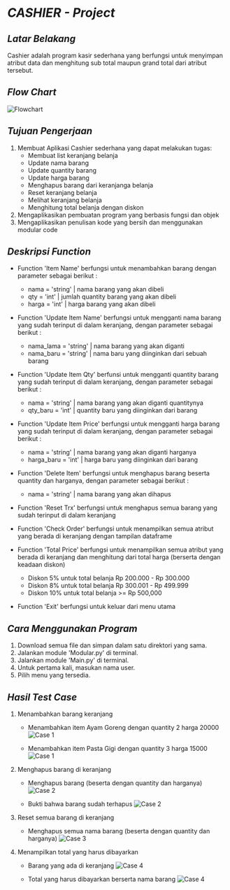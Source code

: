 # *CASHIER - Project*

## *Latar Belakang*
Cashier adalah program kasir sederhana yang berfungsi untuk menyimpan atribut data dan menghitung sub total maupun grand total dari atribut tersebut.

## *Flow Chart*
![Flowchart](/img/Chasier%20Flowchart.png)

## *Tujuan Pengerjaan*
1. Membuat Aplikasi Cashier sederhana yang dapat melakukan tugas:
    * Membuat list keranjang belanja
    * Update nama barang
    * Update quantity barang
    * Update harga barang
    * Menghapus barang dari keranjanga belanja
    * Reset keranjang belanja
    * Melihat keranjang belanja
    * Menghitung total belanja dengan diskon
2. Mengaplikasikan pembuatan program yang berbasis fungsi dan objek
3. Mengaplikasikan penulisan kode yang bersih dan menggunakan modular code

## *Deskripsi Function*

* Function 'Item Name' berfungsi untuk menambahkan barang dengan parameter sebagai berikut :
    - nama = 'string' | nama barang yang akan dibeli
    - qty = 'int' | jumlah quantity barang yang akan dibeli
    - harga = 'int' | harga barang yang akan dibeli

* Function 'Update Item Name' berfungsi untuk mengganti nama barang yang sudah terinput di dalam keranjang, dengan parameter sebagai berikut :
    - nama_lama = 'string' | nama barang yang akan diganti
    - nama_baru = 'string' | nama baru yang diinginkan dari sebuah barang

* Function 'Update Item Qty' berfunsi untuk mengganti quantity barang yang sudah terinput di dalam keranjang, dengan parameter sebagai berikut :
    - nama = 'string' | nama barang yang akan diganti quantitynya
    - qty_baru = 'int' | quantity baru yang diinginkan dari barang

* Function 'Update Item Price' berfungsi untuk mengganti harga barang yang sudah terinput di dalam keranjang, dengan parameter sebagai berikut :
    - nama = 'string' | nama barang yang akan diganti harganya
    - harga_baru = 'int' | harga baru yang diinginkan dari barang

* Function 'Delete Item' berfungsi untuk menghapus barang beserta quantity dan harganya, dengan parameter sebagai berikut :
    - nama = 'string' | nama barang yang akan dihapus

* Function 'Reset Trx' berfungsi untuk menghapus semua barang yang sudah terinput di dalam keranjang

* Function 'Check Order' berfungsi untuk menampilkan semua atribut yang berada di keranjang dengan tampilan dataframe

* Function 'Total Price' berfungsi untuk menampilkan semua atribut yang berada di keranjang dan menghitung dari total harga (berserta dengan keadaan diskon)
    - Diskon 5% untuk total belanja Rp 200.000 - Rp 300.000
    - Diskon 8% untuk total belanja Rp 300.001 - Rp 499.999
    - Diskon 10% untuk total belanja >= Rp 500,000

* Function 'Exit' berfungsi untuk keluar dari menu utama
## *Cara Menggunakan Program*

1. Download semua file dan simpan dalam satu direktori yang sama.
2. Jalankan module 'Modular.py' di terminal.
3. Jalankan module 'Main.py' di terminal.
4. Untuk pertama kali, masukan nama user.
5. Pilih menu yang tersedia.

## *Hasil Test Case*

1. Menambahkan barang keranjang
    * Menambahkan item Ayam Goreng dengan quantity 2 harga 20000
    ![Case 1](/img/Case%201.1.png)

    * Menambahkan item Pasta Gigi dengan quantity 3 harga 15000
    ![Case 1](/img/Case%201.2.png)

2. Menghapus barang di keranjang
    * Menghapus barang (beserta dengan quantity dan harganya)
    ![Case 2](/img/Case%202.1.png)

    * Bukti bahwa barang sudah terhapus
    ![Case 2](/img/Case%202.2.png)

3. Reset semua barang di keranjang
    * Menghapus semua nama barang (beserta dengan quantity dan harganya)
    ![Case 3](/img/Case%203.png)

4. Menampilkan total yang harus dibayarkan
    * Barang yang ada di keranjang
    ![Case 4](/img/Case%204.1.png)

    * Total yang harus dibayarkan berserta nama barang
    ![Case 4](/img/Case%204.2.png)
